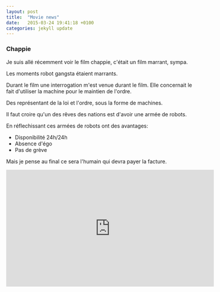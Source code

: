 ```yaml
---
layout: post
title:  "Movie news"
date:   2015-03-24 19:41:18 +0100
categories: jekyll update
---
```

### Chappie

Je suis allé récemment voir le film chappie, c'était un film marrant, sympa.

Les moments robot gangsta étaient marrants.

Durant le film une interrogation m'est venue durant le film. Elle concernait le fait d'utiliser la machine pour le maintien de l'ordre.

Des représentant de la loi et l'ordre, sous la forme de machines.

Il faut croire qu'un des rêves des nations est d'avoir une armée de robots.

En réflechissant ces armées de robots ont des avantages:

- Disponibilité 24h/24h
- Absence d'égo
- Pas de grève

Mais je pense au final ce sera l'humain qui devra payer la facture.

<iframe width="560" height="315" src="https://www.youtube.com/embed/YpAn83cXHvU" frameborder="0" allowfullscreen></iframe>

